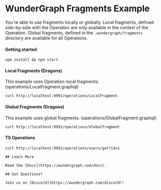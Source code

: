 # WunderGraph Fragments Example

You're able to use fragments locally or globally.
Local fragments, defined side-by-side with the Operation are only available in the context of the Operation.
Global fragments, defined in the `.wundergraph/fragments` directory are available for all Operations.

#### Getting started

```shell
npm install && npm start
```

#### Local Fragments (Dragons)

This example uses Operation-local fragments. (operations/LocalFragment.graphql)

```shell
curl http://localhost:9991/operations/LocalFragment
```

#### Global Fragments (Dragons)

This example uses global fragments. (operations/GlobalFragment.graphql)

```shell
curl http://localhost:9991/operations/GlobalFragment
```

#### TS Operations

```shell
curl http://localhost:9991/operations/users/get?id=1

## Learn More

Read the [Docs](https://wundergraph.com/docs).

## Got Questions?

Join us on [Discord](https://wundergraph.com/discord)!
```
